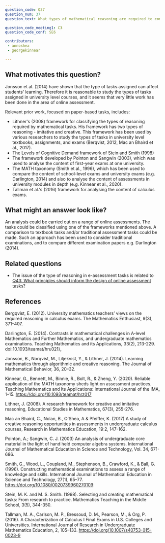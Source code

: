 ```yaml
---
question_code: Q37 
question_num: 37 
question_text: What types of mathematical reasoning are required to complete current e-assessments? 

question_code_meeting1: C3 
question_code_conf: SE6 

contributors:
 - annoshea
 - georgekinnear

---
```


## What motivates this question?

Jonsson et al. (2014) have shown that the type of tasks assigned can affect students' learning. Therefore it is reasonable to study the types of tasks assigned in university level courses, and it seems that very little work has been done in the area of online assessment. 

Relevant prior work, focused on paper-based tasks, includes:

* Lithner's (2008) framework for classifying the types of reasoning required by mathematical tasks. His framework has two types of reasoning - imitative and creative. This framework has been used by various researchers to study the types of tasks in university level textbooks, assignments, and exams (Berqvist, 2012, Mac an Bhaird et al., 2017).
* The Levels of Cognitive Demand framework of Stein and Smith (1998)
* The framework developed by Pointon and Sangwin (2003), which was used to analyse the content of first-year exams at one university.
* The MATH taxonomy (Smith et al., 1996), which has been used to compare the content of school-level exams and university exams (e.g. Darlington, 2014) and also to analyse the content of assessments in university modules in depth (e.g. Kinnear et al., 2020).
* Tallman et al.'s (2016) framework for analysing the content of calculus exams.

## What might an answer look like?

An analysis could be carried out on a range of online assessments. The tasks could be classified using one of the frameworks mentioned above. A comparison to textbook tasks and/or traditional assessment tasks could be made.  Such an approach has been used to consider traditional examinations, and to compare different examination papers e.g. Darlington (2014).

## Related questions

* The issue of the type of reasoning in e-assessment tasks is related to [Q43: What principles should inform the design of online assessment tasks?](Q43)

## References

Bergqvist, E. (2012). University mathematics teachers’ views on the required reasoning in calculus exams. The Mathematics Enthusiast, 9(3), 371–407. 

Darlington, E. (2014). Contrasts in mathematical challenges in A-level Mathematics and Further Mathematics, and undergraduate mathematics examinations. Teaching Mathematics and its Applications, 33(2), 213-229. doi:10.1093/teamat/hru021},

Jonsson, B., Norqvist, M., Liljekvist, Y., & Lithner, J. (2014). Learning mathematics through algorithmic and creative reasoning. The Journal of Mathematical Behavior, 36, 20–32. 

Kinnear, G., Bennett, M., Binnie, R., Bolt, R., & Zheng, Y. (2020). Reliable application of the MATH taxonomy sheds light on assessment practices. Teaching Mathematics and Its Applications: International Journal of the IMA, 1–15. https://doi.org/10.1093/teamat/hrz017

Lithner, J. (2008). A research framework for creative and imitative reasoning, Educational Studies in Mathematics, 67(3), 255-276. 

Mac an Bhaird, C., Nolan, B., O’Shea, A & Pfeiffer, K. (2017) A study of creative reasoning opportunities in assessments in undergraduate calculus courses, Research in Mathematics Education, 19:2, 147-162. 

Pointon, A.; Sangwin, C. J. (2003) An analysis of undergraduate core material in the light of hand held computer algebra systems. International Journal of Mathematical Education in Science and Technology, Vol. 34, 671-686. 

Smith, G., Wood, L., Coupland, M., Stephenson, B., Crawford, K., & Ball, G. (1996). Constructing mathematical examinations to assess a range of knowledge and skills. International Journal of Mathematical Education in Science and Technology, 27(1), 65–77. https://doi.org/10.1080/0020739960270109

Stein, M. K. and M. S. Smith. (1998). Selecting and creating mathematical tasks: From research to practice. Mathematics Teaching in the Middle School, 3(5), 344-350.

Tallman, M. A., Carlson, M. P., Bressoud, D. M., Pearson, M., & Org, P. (2016). A Characterization of Calculus I Final Exams in U.S. Colleges and Universities. International Journal of Research in Undergraduate Mathematics Education, 2, 105–133. https://doi.org/10.1007/s40753-015-0023-9